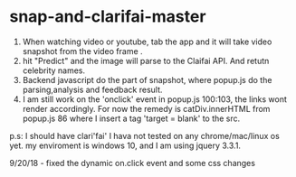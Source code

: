 # snap-and-clarifai-master

1. When watching video or youtube, tab the app and it will take video snapshot from the video frame .
2. hit "Predict" and the image will parse to the Claifai API. And retutn celebrity names.
3. Backend javascript do the part of snapshot, where popup.js do the parsing,analysis and feedback result.
4. I am still work on the 'onclick' event in popup.js 100:103, the links wont render accordingly. For now the remedy is catDiv.innerHTML from popup.js 86 where I insert a tag 'target =  blank' to the src.

p.s: I should have clari'fai' I hava not tested on any chrome/mac/linux os yet. my enviroment is windows 10, and I am using jquery 3.3.1.

9/20/18 - fixed the dynamic on.click event
          and some css changes
